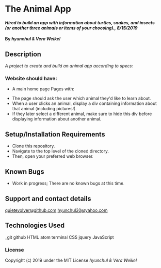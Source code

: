 # The Animal App

#### _Hired to build an app with information about turtles, snakes, and insects (or another three animals or items of your choosing)., 8/15/2019_

#### By _**hyunchul & Vera Weikel**_

## Description

_A project to create and build an animal app according to specs:_
### Website should have:

* A main home page
Pages with:
- The page should ask the user which animal they'd like to learn about.
- When a user clicks an animal, display a div containing information about that animal (including pictures!).
- If they later select a different animal, make sure to hide this div before displaying information about another animal.

## Setup/Installation Requirements

* Clone this repository.
* Navigate to the top level of the cloned directory.
* Then, open your preferred web browser.

## Known Bugs

* Work in progress; There are no known bugs at this time.

## Support and contact details

 quietevolver@github.com hyunchul30@yahoo.com

## Technologies Used

_git github  HTML atom terminal CSS jquery JavaScript

### License

Copyright (c) 2019 under the MIT License _*hyunchul &  Vera Weikel*_
